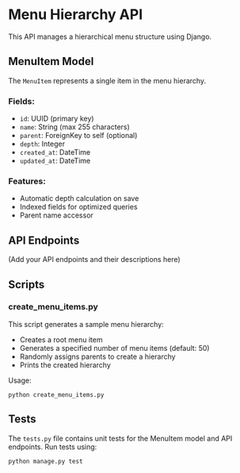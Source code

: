 # Menu Hierarchy API

This API manages a hierarchical menu structure using Django.

## MenuItem Model

The `MenuItem` represents a single item in the menu hierarchy.

### Fields:
- `id`: UUID (primary key)
- `name`: String (max 255 characters)
- `parent`: ForeignKey to self (optional)
- `depth`: Integer
- `created_at`: DateTime
- `updated_at`: DateTime

### Features:
- Automatic depth calculation on save
- Indexed fields for optimized queries
- Parent name accessor

## API Endpoints

(Add your API endpoints and their descriptions here)

## Scripts

### create_menu_items.py

This script generates a sample menu hierarchy:

- Creates a root menu item
- Generates a specified number of menu items (default: 50)
- Randomly assigns parents to create a hierarchy
- Prints the created hierarchy

Usage:

`python create_menu_items.py`

## Tests

The `tests.py` file contains unit tests for the MenuItem model and API endpoints. Run tests using:

`python manage.py test`



